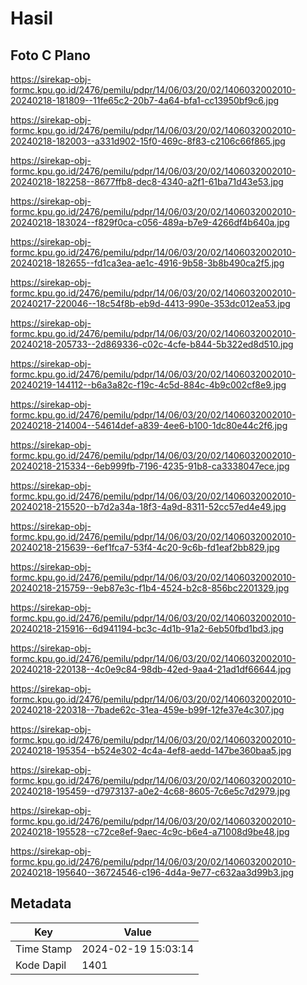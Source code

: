 # Hasil

## Foto C Plano

https://sirekap-obj-formc.kpu.go.id/2476/pemilu/pdpr/14/06/03/20/02/1406032002010-20240218-181809--11fe65c2-20b7-4a64-bfa1-cc13950bf9c6.jpg

https://sirekap-obj-formc.kpu.go.id/2476/pemilu/pdpr/14/06/03/20/02/1406032002010-20240218-182003--a331d902-15f0-469c-8f83-c2106c66f865.jpg

https://sirekap-obj-formc.kpu.go.id/2476/pemilu/pdpr/14/06/03/20/02/1406032002010-20240218-182258--8677ffb8-dec8-4340-a2f1-61ba71d43e53.jpg

https://sirekap-obj-formc.kpu.go.id/2476/pemilu/pdpr/14/06/03/20/02/1406032002010-20240218-183024--f829f0ca-c056-489a-b7e9-4266df4b640a.jpg

https://sirekap-obj-formc.kpu.go.id/2476/pemilu/pdpr/14/06/03/20/02/1406032002010-20240218-182655--fd1ca3ea-ae1c-4916-9b58-3b8b490ca2f5.jpg

https://sirekap-obj-formc.kpu.go.id/2476/pemilu/pdpr/14/06/03/20/02/1406032002010-20240217-220046--18c54f8b-eb9d-4413-990e-353dc012ea53.jpg

https://sirekap-obj-formc.kpu.go.id/2476/pemilu/pdpr/14/06/03/20/02/1406032002010-20240218-205733--2d869336-c02c-4cfe-b844-5b322ed8d510.jpg

https://sirekap-obj-formc.kpu.go.id/2476/pemilu/pdpr/14/06/03/20/02/1406032002010-20240219-144112--b6a3a82c-f19c-4c5d-884c-4b9c002cf8e9.jpg

https://sirekap-obj-formc.kpu.go.id/2476/pemilu/pdpr/14/06/03/20/02/1406032002010-20240218-214004--54614def-a839-4ee6-b100-1dc80e44c2f6.jpg

https://sirekap-obj-formc.kpu.go.id/2476/pemilu/pdpr/14/06/03/20/02/1406032002010-20240218-215334--6eb999fb-7196-4235-91b8-ca3338047ece.jpg

https://sirekap-obj-formc.kpu.go.id/2476/pemilu/pdpr/14/06/03/20/02/1406032002010-20240218-215520--b7d2a34a-18f3-4a9d-8311-52cc57ed4e49.jpg

https://sirekap-obj-formc.kpu.go.id/2476/pemilu/pdpr/14/06/03/20/02/1406032002010-20240218-215639--6ef1fca7-53f4-4c20-9c6b-fd1eaf2bb829.jpg

https://sirekap-obj-formc.kpu.go.id/2476/pemilu/pdpr/14/06/03/20/02/1406032002010-20240218-215759--9eb87e3c-f1b4-4524-b2c8-856bc2201329.jpg

https://sirekap-obj-formc.kpu.go.id/2476/pemilu/pdpr/14/06/03/20/02/1406032002010-20240218-215916--6d941194-bc3c-4d1b-91a2-6eb50fbd1bd3.jpg

https://sirekap-obj-formc.kpu.go.id/2476/pemilu/pdpr/14/06/03/20/02/1406032002010-20240218-220138--4c0e9c84-98db-42ed-9aa4-21ad1df66644.jpg

https://sirekap-obj-formc.kpu.go.id/2476/pemilu/pdpr/14/06/03/20/02/1406032002010-20240218-220318--7bade62c-31ea-459e-b99f-12fe37e4c307.jpg

https://sirekap-obj-formc.kpu.go.id/2476/pemilu/pdpr/14/06/03/20/02/1406032002010-20240218-195354--b524e302-4c4a-4ef8-aedd-147be360baa5.jpg

https://sirekap-obj-formc.kpu.go.id/2476/pemilu/pdpr/14/06/03/20/02/1406032002010-20240218-195459--d7973137-a0e2-4c68-8605-7c6e5c7d2979.jpg

https://sirekap-obj-formc.kpu.go.id/2476/pemilu/pdpr/14/06/03/20/02/1406032002010-20240218-195528--c72ce8ef-9aec-4c9c-b6e4-a71008d9be48.jpg

https://sirekap-obj-formc.kpu.go.id/2476/pemilu/pdpr/14/06/03/20/02/1406032002010-20240218-195640--36724546-c196-4d4a-9e77-c632aa3d99b3.jpg


## Metadata

| Key        | Value               |
| ---------- | ------------------- |
| Time Stamp | 2024-02-19 15:03:14 |
| Kode Dapil | 1401                |



